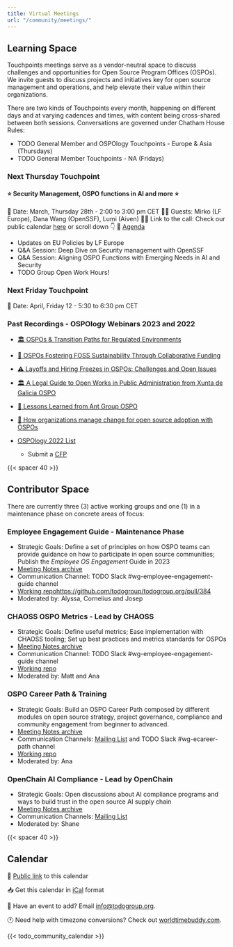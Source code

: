 ```yaml
---
title: Virtual Meetings
url: "/community/meetings/"
---
```


## Learning Space

Touchpoints meetings serve as a vendor-neutral space to discuss challenges and opportunities for Open Source Program Offices (OSPOs). We invite guests to discuss projects and initiatives key for open source management and operations, and help elevate their value within their organizations.

There are two kinds of Touchpoints every month, happening on different days and at varying cadences and times, with content being cross-shared between both sessions. Conversations are governed under Chatham House Rules:

- TODO General Member and OSPOlogy Touchpoints - Europe & Asia (Thursdays)
- TODO General Member Touchpoints - NA (Fridays)

### Next Thursday Touchpoint

#### ⭐️ Security Management, OSPO functions in AI and more ⭐️ 

📆 Date: March, Thursday 28th - 2:00 to 3:00 pm CET
🙋‍♀️ Guests: Mirko (LF Europe), Dana Wang (OpenSSF), Lumi (Aiven)
👩‍💻 Link to the call: Check our public calendar [here](https://todogroup.org/community/meetings/#calendar) or scroll down 👇
📝 [Agenda](https://github.com/todogroup/ospology/discussions/443)

- Updates on EU Policies by LF Europe
- Q&A Session: Deep Dive on Security management with OpenSSF
- Q&A Session: Aligning OSPO Functions with Emerging Needs in AI and Security 
- TODO Group Open Work Hours!


### Next Friday Touchpoint

📆 Date: April, Friday 12 - 5:30 to 6:30 pm CET


### Past Recordings - OSPOlogy Webinars 2023 and 2022 

- [🏛 OSPOs & Transition Paths for Regulated Environments](https://youtu.be/2QopYZbo3EQ?si=QH_W6OezScIj3Uh7)
- [🌻 OSPOs Fostering FOSS Sustainability Through Collaborative Funding](https://youtu.be/BgLfrEg9A8o?si=SvbKNwFNDrZMqAf0)
- [⚠️ Layoffs and Hiring Freezes in OSPOs: Challenges and Open Issues](https://youtu.be/XuPqvqWgD_A?si=cvqrGLsahT-KDMgH)
- [🏛 A Legal Guide to Open Works in Public Administration from Xunta de Galicia OSPO](https://youtu.be/sXw9kGVitZk?si=L-itD9lW8gsOKv0o)
- [🧩 Lessons Learned from Ant Group OSPO](https://youtu.be/RuiRYmm2q7E?si=HBDQajKNqDMcTaOP)
- [🧩 How organizations manage change for open source adoption with OSPOs](https://youtu.be/ZO4Zz-aLVVQ?si=Nx1l_jD9Q-jQWPoE)
- [OSPOlogy 2022 List](https://www.youtube.com/playlist?list=PLiBMylMTGpOKGo7I5Uh5f3XZLt41VllS5)

    * Submit a [CFP](https://github.com/todogroup/ospology/issues/new/choose)

{{< spacer 40 >}}

## Contributor Space

There are currently three (3) active working groups and one (1) in a maintenance phase on concrete areas of focus:

### Employee Engagement Guide - Maintenance Phase

* Strategic Goals: Define a set of principles on how OSPO teams can provide guidance on how to participate in open source communities; Publish the *Employee OS Engagement* Guide in 2023
* [Meeting Notes archive](https://docs.google.com/document/d/1BGytvxaTn1R503ntlpeAylNkVLZ79rQ_PI87UHt7b1E/edit)
* Communication Channel: TODO Slack #wg-employee-engagement-guide channel
* [Working repo]()https://github.com/todogroup/todogroup.org/pull/384
* Moderated by: Alyssa, Cornelius and Josep

### CHAOSS OSPO Metrics - Lead by CHAOSS

* Strategic Goals: Define useful metrics; Ease implementation with CHAOSS tooling; Set up best practices and metrics standards for OSPOs
* [Meeting Notes archive](https://docs.google.com/document/d/1Bf6a1Ywi4m0Ywo4vuBBp3Q9_AA_QKbWf99WxAqRbpMw/edit?usp=sharing)
* Communication Channel: TODO Slack #wg-employee-engagement-guide channel
* [Working repo](https://github.com/chaoss/wg-ospo) 
* Moderated by: Matt and Ana 

### OSPO Career Path & Training

* Strategic Goals: Build an OSPO Career Path composed by different modules on open source strategy, project governance, compliance and community engagement from beginner to advanced.
* [Meeting Notes archive](https://lists.todogroup.org/g/WG-ospo-career-path/messages)
* Communication Channels: [Mailing List](https://lists.todogroup.org/g/WG-ospo-career-path) and TODO Slack #wg-ecareer-path channel
* [Working repo](https://github.com/todogroup/ospo-career-path)
* Moderated by: Ana

### OpenChain AI Compliance - Lead by OpenChain

* Strategic Goals: Open discussions about AI compliance programs and ways to build trust in the open source AI supply chain
* [Meeting Notes archive](https://lists.openchainproject.org/g/ai/messages)
* Communication Channels: [Mailing List](https://lists.openchainproject.org/g/ai)
* Moderated by: Shane

{{< spacer 40 >}}

## Calendar

📅 [Public link](https://calendar.google.com/calendar/embed?src=c_cpd890ckcd8lgtqak65o6413ts%40group.calendar.google.com&ctz=Europe%2FMadrid) to this calendar

📥 Get this calendar in [iCal](https://calendar.google.com/calendar/ical/c_cpd890ckcd8lgtqak65o6413ts%40group.calendar.google.com/public/basic.ics) format

📨 Have an event to add? Email info@todogroup.org.

🕐 Need help with timezone conversions? Check out [worldtimebuddy.com](worldtimebuddy.com).

{{< todo_community_calendar >}}
